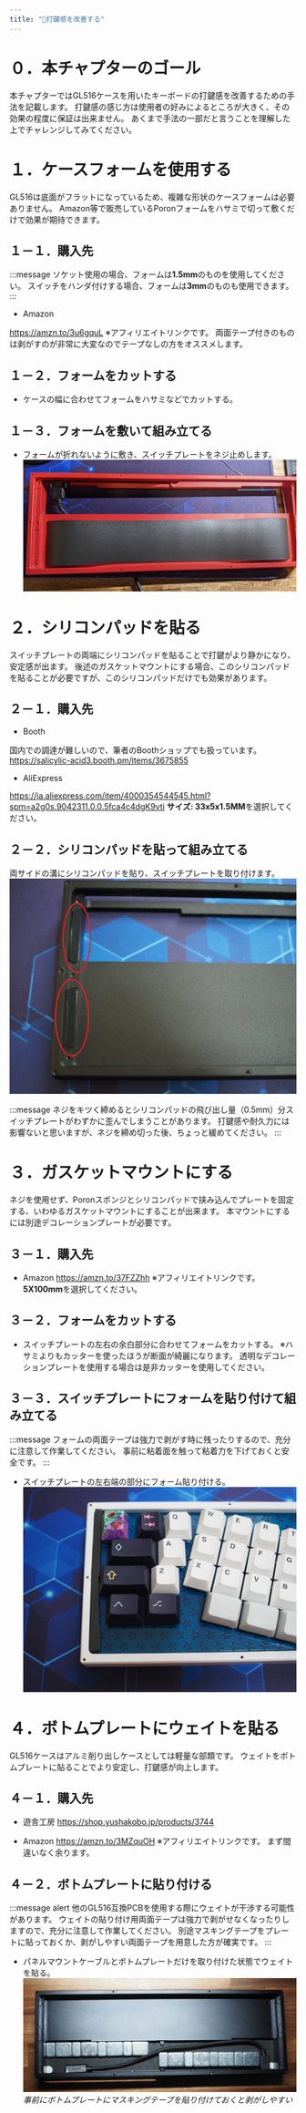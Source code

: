 ```yaml
---
title: "🔧打鍵感を改善する"
---
```


# ０．本チャプターのゴール

本チャプターではGL516ケースを用いたキーボードの打鍵感を改善するための手法を記載します。
打鍵感の感じ方は使用者の好みによるところが大きく、その効果の程度に保証は出来ません。
あくまで手法の一部だと言うことを理解した上でチャレンジしてみてください。

# １．ケースフォームを使用する

GL516は底面がフラットになっているため、複雑な形状のケースフォームは必要ありません。
Amazon等で販売しているPoronフォームをハサミで切って敷くだけで効果が期待できます。

## １－１．購入先

:::message
ソケット使用の場合、フォームは**1.5mm**のものを使用してください。
スイッチをハンダ付けする場合、フォームは**3mm**のものも使用できます。
:::

- Amazon

https://amzn.to/3u6gquL
※アフィリエイトリンクです。
両面テープ付きのものは剥がすのが非常に大変なのでテープなしの方をオススメします。

## １－２．フォームをカットする

- ケースの幅に合わせてフォームをハサミなどでカットする。

## １－３．フォームを敷いて組み立てる

- フォームが折れないように敷き、スイッチプレートをネジ止めします。
![](/images/gl516customize/3-1_feel-1.jpg)

# ２．シリコンパッドを貼る

スイッチプレートの両端にシリコンパッドを貼ることで打鍵がより静かになり、安定感が出ます。
後述のガスケットマウントにする場合、このシリコンパッドを貼ることが必要ですが、このシリコンパッドだけでも効果があります。

## ２－１．購入先

- Booth

国内での調達が難しいので、筆者のBoothショップでも扱っています。
https://salicylic-acid3.booth.pm/items/3675855

- AliExpress

https://ja.aliexpress.com/item/4000354544545.html?spm=a2g0s.9042311.0.0.5fca4c4dgK9vti
**サイズ: 33x5x1.5MM**を選択してください。

## ２－２．シリコンパッドを貼って組み立てる

両サイドの溝にシリコンパッドを貼り、スイッチプレートを取り付けます。
![](/images/gl516customize/3-2_feel-2.jpg)

:::message
ネジをキツく締めるとシリコンパッドの飛び出し量（0.5mm）分スイッチプレートがわずかに歪んでしまうことがあります。
打鍵感や耐久力には影響ないと思いますが、ネジを締め切った後、ちょっと緩めてください。
:::

# ３．ガスケットマウントにする

ネジを使用せず、Poronスポンジとシリコンパッドで挟み込んでプレートを固定する、いわゆるガスケットマウントにすることが出来ます。
本マウントにするには別途デコレーションプレートが必要です。

## ３－１．購入先

- Amazon
https://amzn.to/37FZZhh
※アフィリエイトリンクです。
**5X100mm**を選択してください。

## ３－２．フォームをカットする

- スイッチプレートの左右の余白部分に合わせてフォームをカットする。
※ハサミよりもカッターを使ったほうが断面が綺麗になります。
透明なデコレーションプレートを使用する場合は是非カッターを使用してください。

## ３－３．スイッチプレートにフォームを貼り付けて組み立てる

:::message
フォームの両面テープは強力で剥がす時に残ったりするので、充分に注意して作業してください。
事前に粘着面を触って粘着力を下げておくと安全です。
:::

- スイッチプレートの左右端の部分にフォーム貼り付ける。
![](/images/gl516customize/3-3_feel-3.jpg)

# ４．ボトムプレートにウェイトを貼る

GL516ケースはアルミ削り出しケースとしては軽量な部類です。
ウェイトをボトムプレートに貼ることでより安定し、打鍵感が向上します。

## ４－１．購入先

- 遊舎工房
https://shop.yushakobo.jp/products/3744

- Amazon
https://amzn.to/3MZquOH
※アフィリエイトリンクです。
まず間違いなく余ります。

## ４－２．ボトムプレートに貼り付ける

:::message alert
他のGL516互換PCBを使用する際にウェイトが干渉する可能性があります。
ウェイトの貼り付け用両面テープは強力で剥がせなくなったりしますので、充分に注意して作業してください。
別途マスキングテープをプレートに貼っておくか、剥がしやすい両面テープを用意した方が確実です。
:::

- パネルマウントケーブルとボトムプレートだけを取り付けた状態でウェイトを貼る。
![](/images/gl516customize/3-4_feel-4.jpg)
*事前にボトムプレートにマスキングテープを貼り付けておくと剥がしやすい*
